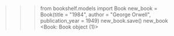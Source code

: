 >>> from bookshelf.models import Book
>>> new_book = Book(title = "1984", author = "George Orwell", publication_year = 1949) 
>>> new_book.save()
>>> new_book
<Book: Book object (1)>
>>>